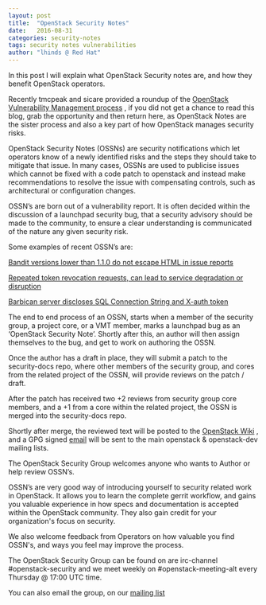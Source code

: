 ```yaml
---
layout: post
title:  "OpenStack Security Notes"
date:   2016-08-31
categories: security-notes
tags: security notes vulnerabilities
author: "lhinds @ Red Hat"
---
```


In this post I will explain what OpenStack Security notes are, and how they
benefit OpenStack operators.

Recently tmcpeak and sicare provided a roundup of the [OpenStack Vulnerability
Management process](http://openstack-security.github.io/vulnerabilities/2016/05/05/clearing-the-air.html)
, if you did not get a chance to read this blog, grab the opportunity and then
return here, as OpenStack Notes are the sister process and also a key part of
how OpenStack manages security risks.

OpenStack Security Notes (OSSNs) are security notifications which let operators 
know of a newly identified risks and the steps they should take to mitigate that 
issue. In many cases, OSSNs are used to publicise issues which cannot be fixed 
with a code patch to openstack and instead make recommendations to resolve the 
issue with compensating controls, such as architectural or configuration changes.

OSSN’s are born out of a vulnerability report. It is often decided within the 
discussion of a launchpad security bug, that a security advisory should be made 
to the community, to ensure a clear understanding is communicated of the nature 
any given security risk.

Some examples of recent OSSN’s are:

[Bandit versions lower than 1.1.0 do not escape HTML in issue reports](https://wiki.openstack.org/wiki/OSSN/OSSN-0070)

[Repeated token revocation requests, can lead to service degradation or disruption](https://wiki.openstack.org/wiki/OSSN/OSSN-0068)

[Barbican server discloses SQL Connection String and X-auth token](https://wiki.openstack.org/wiki/OSSN/OSSN-0067)

The end to end process of an OSSN, starts when a member of the security group,
a project core, or a VMT member, marks a launchpad bug as an
‘OpenStack Security Note’. Shortly after this, an author will then assign
themselves to the bug, and get to work on authoring the OSSN.

Once the author has a draft in place, they will submit a patch to the
security-docs repo, where other members of the security group, and cores from
the related project of the OSSN, will provide reviews on the patch / draft.

After the patch has received two +2 reviews from security group core members,
and a +1 from a core within the related project, the OSSN is merged into the
security-docs repo.

Shortly after merge, the reviewed text will be posted to the [OpenStack Wiki](https://wiki.openstack.org/wiki/OSSN)
, and a GPG signed [email](http://lists.openstack.org/pipermail/openstack-dev/2016-July/099776.html)
will be sent to the main openstack & openstack-dev mailing lists.

The OpenStack Security Group welcomes anyone who wants to Author or help review
OSSN’s.

OSSN’s are very good way of introducing yourself to security related work in
OpenStack. It allows you to learn the complete gerrit workflow, and gains you
valuable experience in how specs and documentation is accepted within the
OpenStack community. They also gain credit for your organization's focus on 
security.

We also welcome feedback from Operators on how valuable you find OSSN's, and
ways you feel may improve the process.

The OpenStack Security Group can be found on are irc-channel #openstack-security
and we meet weekly on #openstack-meeting-alt every Thursday @ 17:00 UTC time.

You can also email the group, on our [mailing list](http://lists.openstack.org/cgi-bin/mailman/listinfo/openstack-security)
